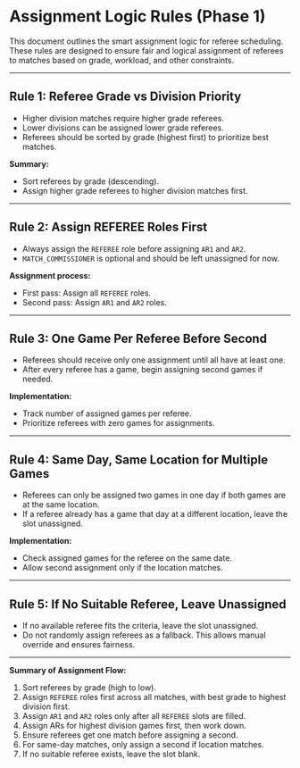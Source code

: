 # Assignment Logic Rules (Phase 1)

This document outlines the smart assignment logic for referee scheduling. These rules are designed to ensure fair and logical assignment of referees to matches based on grade, workload, and other constraints.

---

## Rule 1: Referee Grade vs Division Priority

* Higher division matches require higher grade referees.
* Lower divisions can be assigned lower grade referees.
* Referees should be sorted by grade (highest first) to prioritize best matches.

**Summary:**

* Sort referees by grade (descending).
* Assign higher grade referees to higher division matches first.

---

## Rule 2: Assign REFEREE Roles First

* Always assign the `REFEREE` role before assigning `AR1` and `AR2`.
* `MATCH_COMMISSIONER` is optional and should be left unassigned for now.

**Assignment process:**

* First pass: Assign all `REFEREE` roles.
* Second pass: Assign `AR1` and `AR2` roles.

---

## Rule 3: One Game Per Referee Before Second

* Referees should receive only one assignment until all have at least one.
* After every referee has a game, begin assigning second games if needed.

**Implementation:**

* Track number of assigned games per referee.
* Prioritize referees with zero games for assignments.

---

## Rule 4: Same Day, Same Location for Multiple Games

* Referees can only be assigned two games in one day if both games are at the same location.
* If a referee already has a game that day at a different location, leave the slot unassigned.

**Implementation:**

* Check assigned games for the referee on the same date.
* Allow second assignment only if the location matches.

---

## Rule 5: If No Suitable Referee, Leave Unassigned

* If no available referee fits the criteria, leave the slot unassigned.
* Do not randomly assign referees as a fallback. This allows manual override and ensures fairness.

---

**Summary of Assignment Flow:**

1. Sort referees by grade (high to low).
2. Assign `REFEREE` roles first across all matches, with best grade to highest division first. 
3. Assign `AR1` and `AR2` roles only after all `REFEREE` slots are filled.
4. Assign ARs for highest division games first, then work down.
5. Ensure referees get one match before assigning a second.
6. For same-day matches, only assign a second if location matches.
7. If no suitable referee exists, leave the slot blank.
